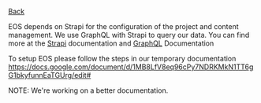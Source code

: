 
[Back](https://gitlab.com/SUSE-UIUX/eos/wikis/home#project-setup)

EOS depends on Strapi for the configuration of the project and content management. We use GraphQL with Strapi to query our data. You can find more at the [Strapi](https://strapi.io/documentation/3.x.x/getting-started/quick-start.html#_5-consume-the-api) documentation and [GraphQL](https://graphql.org/learn/) Documentation

To setup EOS please follow the steps in our temporary documentation https://docs.google.com/document/d/1MB8LfV8eq96cPy7NDRKMkN1TT6gG1bkyfunnEaTGUrg/edit#

NOTE: We're working on a better documentation.


